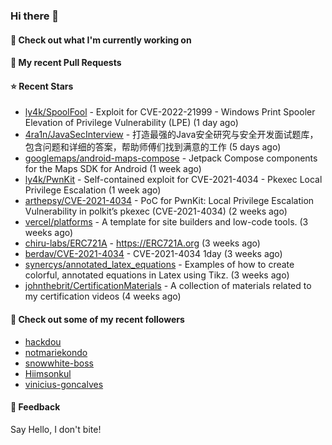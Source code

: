 ### Hi there 👋

#### 👷 Check out what I'm currently working on

#### 🔨 My recent Pull Requests


#### ⭐ Recent Stars

- [ly4k/SpoolFool](https://github.com/ly4k/SpoolFool) - Exploit for CVE-2022-21999 - Windows Print Spooler Elevation of Privilege Vulnerability (LPE) (1 day ago)
- [4ra1n/JavaSecInterview](https://github.com/4ra1n/JavaSecInterview) - 打造最强的Java安全研究与安全开发面试题库，包含问题和详细的答案，帮助师傅们找到满意的工作 (5 days ago)
- [googlemaps/android-maps-compose](https://github.com/googlemaps/android-maps-compose) - Jetpack Compose components for the Maps SDK for Android (1 week ago)
- [ly4k/PwnKit](https://github.com/ly4k/PwnKit) - Self-contained exploit for CVE-2021-4034 - Pkexec Local Privilege Escalation (1 week ago)
- [arthepsy/CVE-2021-4034](https://github.com/arthepsy/CVE-2021-4034) - PoC for PwnKit: Local Privilege Escalation Vulnerability in polkit’s pkexec (CVE-2021-4034) (2 weeks ago)
- [vercel/platforms](https://github.com/vercel/platforms) - A template for site builders and low-code tools. (3 weeks ago)
- [chiru-labs/ERC721A](https://github.com/chiru-labs/ERC721A) - https://ERC721A.org (3 weeks ago)
- [berdav/CVE-2021-4034](https://github.com/berdav/CVE-2021-4034) - CVE-2021-4034 1day (3 weeks ago)
- [synercys/annotated_latex_equations](https://github.com/synercys/annotated_latex_equations) - Examples of how to create colorful, annotated equations in Latex using Tikz. (3 weeks ago)
- [johnthebrit/CertificationMaterials](https://github.com/johnthebrit/CertificationMaterials) - A collection of materials related to my certification videos (4 weeks ago)

#### 👯 Check out some of my recent followers

- [hackdou](https://github.com/hackdou)
- [notmariekondo](https://github.com/notmariekondo)
- [snowwhite-boss](https://github.com/snowwhite-boss)
- [Hiimsonkul](https://github.com/Hiimsonkul)
- [vinicius-goncalves](https://github.com/vinicius-goncalves)

#### 💬 Feedback

Say Hello, I don't bite!